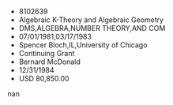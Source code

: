 
* 8102639
* Algebraic K-Theory and Algebraic Geometry
* DMS,ALGEBRA,NUMBER THEORY,AND COM
* 07/01/1981,03/17/1983
* Spencer Bloch,IL,University of Chicago
* Continuing Grant
* Bernard McDonald
* 12/31/1984
* USD 80,850.00

nan
